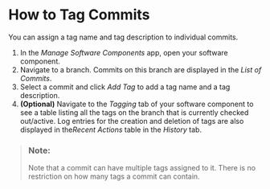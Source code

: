 <!-- loio10139f43ed2a4c4d8a2bf7f8d8b0a92e -->

# How to Tag Commits

You can assign a tag name and tag description to individual commits.

1.  In the *Manage Software Components* app, open your software component.
2.  Navigate to a branch. Commits on this branch are displayed in the *List of Commits*.
3.  Select a commit and click *Add Tag* to add a tag name and a tag description.
4.  **\(Optional\)** Navigate to the *Tagging* tab of your software component to see a table listing all the tags on the branch that is currently checked out/active. Log entries for the creation and deletion of tags are also displayed in the*Recent Actions* table in the *History* tab.

> ### Note:  
> Note that a commit can have multiple tags assigned to it. There is no restriction on how many tags a commit can contain.

